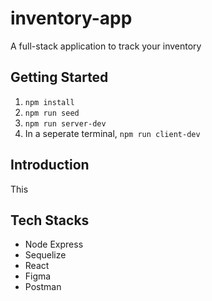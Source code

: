 # inventory-app
A full-stack application to track your inventory

## Getting Started

1. `npm install`
2. `npm run seed`
3. `npm run server-dev`
4. In a seperate terminal, `npm run client-dev`

## Introduction 
This 

## Tech Stacks 
* Node Express
* Sequelize 
* React
* Figma 
* Postman
